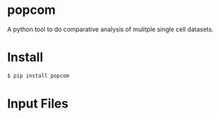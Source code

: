 # popcom
A python tool to do comparative analysis of mulitple single cell datasets.

# Install
```bash
$ pip install popcom
```

# Input Files
